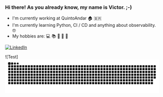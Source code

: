 ### Hi there! As you already know, my name is Victor. ;-)

<!--
**victorcfonseca/victorcfonseca** is a ✨ _special_ ✨ repository because its `README.md` (this file) appears on your GitHub profile.

Here are some ideas to get you started:

- 🔭 I’m currently working on ...
- 🌱 I’m currently learning ...
- 👯 I’m looking to collaborate on ...
- 🤔 I’m looking for help with ...
- 💬 Ask me about ...
- 📫 How to reach me: ...
- 😄 Pronouns: ...
- ⚡ Fun fact: ...
-->

- I'm currently working at QuintoAndar 🏠 🇧🇷
- I'm currently learning Python, CI / CD and anything about observability. 🤓
- My hobbies are: 💻 📚 🏃 🚴 🍻

<a href="https://www.linkedin.com/in/victorcfonseca/" target="_blank"><img src="https://img.shields.io/badge/LinkedIn-%230077B5.svg?&style=flat-square&logo=linkedin&logoColor=white" alt="LinkedIn"></a>

![Test]
<img src="https://github.com/victorcfonseca/github_snake/blob/output/github-contribution-grid-snake.svg">
